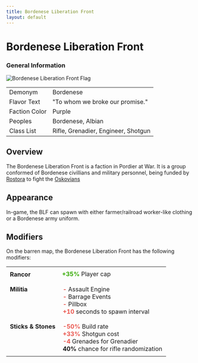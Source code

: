 ```yaml
---
title: Bordenese Liberation Front
layout: default
---
```


<div class="main-content">
  <h1>Bordenese Liberation Front</h1>

  <div class="infobox">
    <h3>General Information</h3>
    <img src="/images/flags/BLF_Flag.png" alt="Bordenese Liberation Front Flag" />
    <table>
      <tr>
        <td>Demonym</td>
        <td>Bordenese</td>
      </tr>
      <tr>
        <td>Flavor Text</td>
        <td>"To whom we broke our promise."</td>
      </tr>
      <tr>
        <td>Faction Color</td>
        <td>Purple</td>
      </tr>
      <tr>
        <td>Peoples</td>
        <td>Bordenese, Albian</td>
      </tr>
      <tr>
        <td>Class List</td>
        <td>Rifle, Grenadier, Engineer, Shotgun</td>
      </tr>
    </table>
  </div>

  <div class="section">
    <h2>Overview</h2>
    <p>
      The Bordenese Liberation Front is a faction in Pordier at War. It is a group conformed of Bordenese 
      civillians and military personnel, being funded by <a href="/_factions/rostora.md">Rostora</a> to fight the
      <a href="/_factions/oskovia.md">Oskovians</a>
    </p>
  </div>

  <div class="section">
    <h2>Appearance</h2>
    <p>In-game, the BLF can spawn with either farmer/railroad worker-like clothing or a Bordenese army uniform.</p>
  </div>

  <div class="section">
    <h2>Modifiers</h2>
    <p>On the barren map, the Bordenese Liberation Front has the following modifiers:</p>
    <table style="border-collapse: collapse">
      <tr style="padding: 10px 0">
        <td style="vertical-align: top; padding: 10px">
          <strong>Rancor</strong>
        </td>
        <td>
          <strong><span style="color: #34aa01">+35%</span></strong>
          Player cap
        </td>
      </tr>
      <tr style="padding: 10px 0">
        <td style="vertical-align: top; padding: 10px">
          <strong>Militia</strong>
        </td>
        <td style="vertical-align: top; padding: 10px">
          <strong><span style="color: #ea574f">-</span></strong>
          Assault Engine<br />
          <strong><span style="color: #ea574f">-</span></strong>
          Barrage Events<br />
          <strong><span style="color: #ea574f">-</span></strong>
          Pillbox<br />
          <strong><span style="color: #ea574f">+10</span></strong>
          seconds to spawn interval<br />
        </td>
      </tr>
      <tr style="padding: 10px 0">
        <td style="vertical-align: top; padding: 10px">
          <strong>Sticks & Stones</strong>
        </td>
        <td style="vertical-align: top; padding: 10px">
          <strong><span style="color: #ea574f">-50%</span></strong>
          Build rate<br />
          <strong><span style="color: #ea574f">+33%</span></strong>
          Shotgun cost<br />
          <strong><span style="color: #ea574f">-4</span></strong>
          Grenades for Grenadier<br />
          <strong><span>40%</span></strong>
          chance for rifle randomization<br />
        </td>
      </tr>
    </table>
  </div>